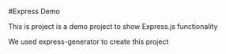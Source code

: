 #Express Demo

This is project is a demo project to show Express.js functionality

We used express-generator to create this project